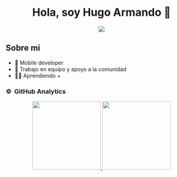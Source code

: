<div align="center">
<h1 align="center">Hola, soy Hugo Armando 👋</h1>
</div>
<div align="center">
<img src="[https://pbs.twimg.com/media/FtsmAiAWcAE7uhI?format=png&name=small](https://www.canva.com/design/DAFgGr3GVfU/GNtJAhnO7zlPSZSx6Mlj8w/watch?utm_content=DAFgGr3GVfU&utm_campaign=designshare&utm_medium=link&utm_source=publishsharelink)">
  
  </div>
  
  ## Sobre mi

- 📲 Mobile developer
- 🎥 Trabajo en equipo y apoyo a la comunidad
- 🧑‍🏫 Aprendiendo +
### ⚙️ &nbsp;GitHub Analytics

<p align="center">
<a href="https://github.com/Lechuguita015">
  <img height="180em" src="https://github-readme-stats-eight-theta.vercel.app/api?username=Lechuguita015&show_icons=true&theme=algolia&include_all_commits=true&count_private=true"/>
  <img height="180em" src="https://github-readme-stats-eight-theta.vercel.app/api/top-langs/?username=Lechuguita015&layout=compact&langs_count=8&theme=algolia"/>
</a>
</p>

